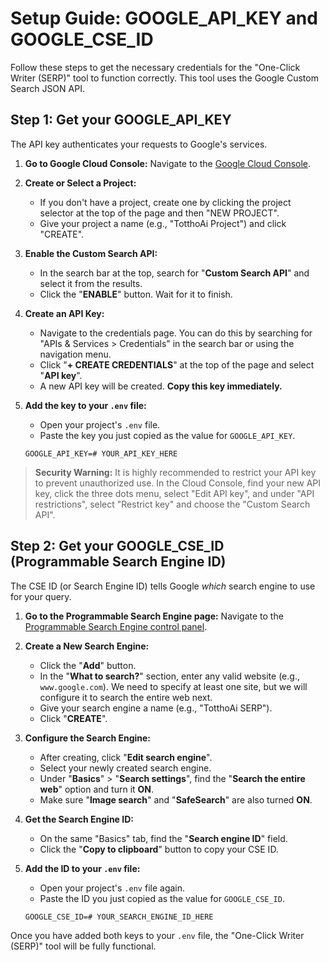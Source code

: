 # Setup Guide: GOOGLE_API_KEY and GOOGLE_CSE_ID

Follow these steps to get the necessary credentials for the "One-Click Writer (SERP)" tool to function correctly. This tool uses the Google Custom Search JSON API.

## Step 1: Get your GOOGLE_API_KEY

The API key authenticates your requests to Google's services.

1.  **Go to Google Cloud Console:** Navigate to the [Google Cloud Console](https://console.cloud.google.com/).

2.  **Create or Select a Project:**
    *   If you don't have a project, create one by clicking the project selector at the top of the page and then "NEW PROJECT".
    *   Give your project a name (e.g., "TotthoAi Project") and click "CREATE".

3.  **Enable the Custom Search API:**
    *   In the search bar at the top, search for "**Custom Search API**" and select it from the results.
    *   Click the "**ENABLE**" button. Wait for it to finish.

4.  **Create an API Key:**
    *   Navigate to the credentials page. You can do this by searching for "APIs & Services > Credentials" in the search bar or using the navigation menu.
    *   Click "**+ CREATE CREDENTIALS**" at the top of the page and select "**API key**".
    *   A new API key will be created. **Copy this key immediately.**

5.  **Add the key to your `.env` file:**
    *   Open your project's `.env` file.
    *   Paste the key you just copied as the value for `GOOGLE_API_KEY`.
    ```env
    GOOGLE_API_KEY=# YOUR_API_KEY_HERE
    ```

> **Security Warning:** It is highly recommended to restrict your API key to prevent unauthorized use. In the Cloud Console, find your new API key, click the three dots menu, select "Edit API key", and under "API restrictions", select "Restrict key" and choose the "Custom Search API".

## Step 2: Get your GOOGLE_CSE_ID (Programmable Search Engine ID)

The CSE ID (or Search Engine ID) tells Google *which* search engine to use for your query.

1.  **Go to the Programmable Search Engine page:** Navigate to the [Programmable Search Engine control panel](https://programmablesearchengine.google.com/).

2.  **Create a New Search Engine:**
    *   Click the "**Add**" button.
    *   In the "**What to search?**" section, enter any valid website (e.g., `www.google.com`). We need to specify at least one site, but we will configure it to search the entire web next.
    *   Give your search engine a name (e.g., "TotthoAi SERP").
    *   Click "**CREATE**".

3.  **Configure the Search Engine:**
    *   After creating, click "**Edit search engine**".
    *   Select your newly created search engine.
    *   Under "**Basics**" > "**Search settings**", find the "**Search the entire web**" option and turn it **ON**.
    *   Make sure "**Image search**" and "**SafeSearch**" are also turned **ON**.

4.  **Get the Search Engine ID:**
    *   On the same "Basics" tab, find the "**Search engine ID**" field.
    *   Click the "**Copy to clipboard**" button to copy your CSE ID.

5.  **Add the ID to your `.env` file:**
    *   Open your project's `.env` file again.
    *   Paste the ID you just copied as the value for `GOOGLE_CSE_ID`.
    ```env
    GOOGLE_CSE_ID=# YOUR_SEARCH_ENGINE_ID_HERE
    ```

Once you have added both keys to your `.env` file, the "One-Click Writer (SERP)" tool will be fully functional.
